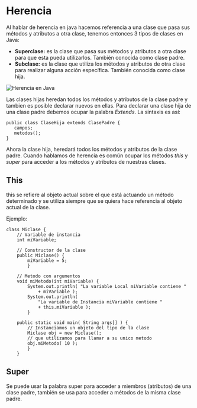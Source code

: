 # Herencia

Al hablar de herencia en java hacemos referencia a una clase que pasa sus métodos y atributos a otra clase, tenemos entonces 3 tipos de clases en Java:

- **Superclase:** es la clase que pasa sus métodos y atributos a otra clase para que esta pueda utilizarlos. También conocida como clase padre.
- **Subclase:** es la clase que utiliza los métodos y atributos de otra clase para realizar alguna acción específica. También conocida como clase hija.

![Herencia en Java](https://user-images.githubusercontent.com/99680214/156586410-b79f52bd-0692-4420-87f0-a3a9559efb3f.png)

Las clases hijas heredan todos los métodos y atributos de la clase padre y tambien es posible declarar nuevos en ellas. Para declarar una clase hija de una clase padre debemos ocupar la
palabra *Extends*. La sintaxis es así:

```
public class ClaseHija extends ClasePadre {
   campos;
   metodos();
}
```
Ahora la clase hija, heredará todos los métodos y atributos de la clase padre. Cuando hablamos de herencia es común ocupar los métodos *this* y *super* para acceder a los métodos y atributos
de nuestras clases.

## This

this se refiere al objeto actual sobre el que está actuando un método determinado y se utiliza siempre que se quiera hace referencia al objeto actual de la clase.

Ejemplo:
```
class Miclase {
    // Variable de instancia
    int miVariable; 
    
    // Constructor de la clase
    public Miclase() {
        miVariable = 5;
        }
    
    // Metodo con argumentos
    void miMetodo(int miVariable) { 
        System.out.println( "La variable Local miVariable contiene "
            + miVariable );
        System.out.println( 
            "La variable de Instancia miVariable contiene " 
            + this.miVariable );
        }
    
    public static void main( String args[] ) { 
        // Instanciamos un objeto del tipo de la clase
        Miclase obj = new Miclase();
        // que utilizamos para llamar a su unico metodo
        obj.miMetodo( 10 ); 
        }
    }
```

## Super

Se puede usar la palabra super para acceder a miembros (atributos) de una clase padre, también se usa para acceder a métodos de la misma clase padre.

